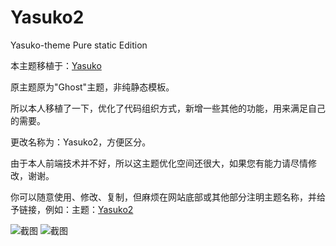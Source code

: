 # Yasuko2
Yasuko-theme Pure static Edition

本主题移植于：[Yasuko](https://github.com/foru17/Yasuko)

原主题原为"Ghost"主题，非纯静态模板。

所以本人移植了一下，优化了代码组织方式，新增一些其他的功能，用来满足自己的需要。

更改名称为：Yasuko2，方便区分。

由于本人前端技术并不好，所以这主题优化空间还很大，如果您有能力请尽情修改，谢谢。

你可以随意使用、修改、复制，但麻烦在网站底部或其他部分注明主题名称，并给予链接，例如：主题：[Yasuko2](https://github.com/nocmt/Yasuko2)

![截图](http://image.nocmt.com/otherimg/01.png)
![截图](http://image.nocmt.com/otherimg/02.png)

